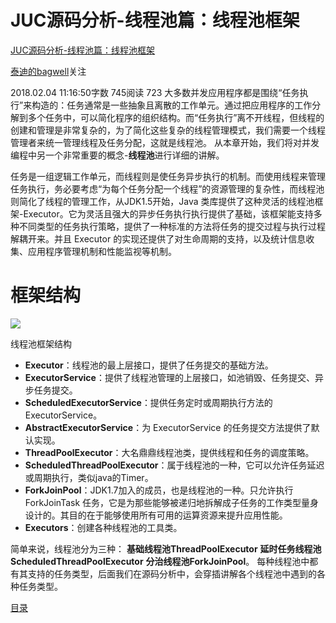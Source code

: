 # JUC源码分析-线程池篇：线程池框架

[JUC源码分析-线程池篇：线程池框架](https://www.jianshu.com/p/7a735d351391)

[泰迪的bagwell]()关注

2018.02.04 11:16:50字数 745阅读 723
大多数并发应用程序都是围绕“任务执行”来构造的：任务通常是一些抽象且离散的工作单元。通过把应用程序的工作分解到多个任务中，可以简化程序的组织结构。而“任务执行”离不开线程，但线程的创建和管理是非常复杂的，为了简化这些复杂的线程管理模式，我们需要一个线程管理者来统一管理线程及任务分配，这就是线程池。 从本章开始，我们将对并发编程中另一个非常重要的概念-**线程池**进行详细的讲解。

任务是一组逻辑工作单元，而线程则是使任务异步执行的机制。而使用线程来管理任务执行，务必要考虑“为每个任务分配一个线程”的资源管理的复杂性，而线程池则简化了线程的管理工作，从JDK1.5开始，Java 类库提供了这种灵活的线程池框架-Executor。它为灵活且强大的异步任务执行执行提供了基础，该框架能支持多种不同类型的任务执行策略，提供了一种标准的方法将任务的提交过程与执行过程解耦开来。并且 Executor 的实现还提供了对生命周期的支持，以及统计信息收集、应用程序管理机制和性能监视等机制。

# 框架结构

![](https://upload-images.jianshu.io/upload_images/6050820-395755aab16a45e5.png)

线程池框架结构

* **Executor**：线程池的最上层接口，提供了任务提交的基础方法。
* **ExecutorService**：提供了线程池管理的上层接口，如池销毁、任务提交、异步任务提交。
* **ScheduledExecutorService**：提供任务定时或周期执行方法的 ExecutorService。
* **AbstractExecutorService**：为 ExecutorService 的任务提交方法提供了默认实现。
* **ThreadPoolExecutor**：大名鼎鼎线程池类，提供线程和任务的调度策略。
* **ScheduledThreadPoolExecutor**：属于线程池的一种，它可以允许任务延迟或周期执行，类似java的Timer。
* **ForkJoinPool**：JDK1.7加入的成员，也是线程池的一种。只允许执行 ForkJoinTask 任务，它是为那些能够被递归地拆解成子任务的工作类型量身设计的。其目的在于能够使用所有可用的运算资源来提升应用性能。
* **Executors**：创建各种线程池的工具类。

简单来说，线程池分为三种：
**基础线程池ThreadPoolExecutor**
**延时任务线程池 ScheduledThreadPoolExecutor** 
**分治线程池ForkJoinPool**。
每种线程池中都有其支持的任务类型，后面我们在源码分析中，会穿插讲解各个线程池中遇到的各种任务类型。


[目录](readme.md)